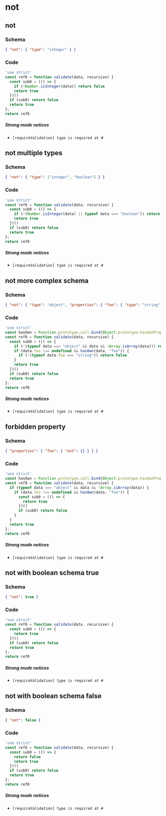 # not

## not

### Schema

```json
{ "not": { "type": "integer" } }
```

### Code

```js
'use strict'
const ref0 = function validate(data, recursive) {
  const sub0 = (() => {
    if (!Number.isInteger(data)) return false
    return true
  })()
  if (sub0) return false
  return true
};
return ref0
```

##### Strong mode notices

 * `[requireValidation] type is required at #`


## not multiple types

### Schema

```json
{ "not": { "type": ["integer", "boolean"] } }
```

### Code

```js
'use strict'
const ref0 = function validate(data, recursive) {
  const sub0 = (() => {
    if (!(Number.isInteger(data) || typeof data === "boolean")) return false
    return true
  })()
  if (sub0) return false
  return true
};
return ref0
```

##### Strong mode notices

 * `[requireValidation] type is required at #`


## not more complex schema

### Schema

```json
{ "not": { "type": "object", "properties": { "foo": { "type": "string" } } } }
```

### Code

```js
'use strict'
const hasOwn = Function.prototype.call.bind(Object.prototype.hasOwnProperty);
const ref0 = function validate(data, recursive) {
  const sub0 = (() => {
    if (!(typeof data === "object" && data && !Array.isArray(data))) return false
    if (data.foo !== undefined && hasOwn(data, "foo")) {
      if (!(typeof data.foo === "string")) return false
    }
    return true
  })()
  if (sub0) return false
  return true
};
return ref0
```

##### Strong mode notices

 * `[requireValidation] type is required at #`


## forbidden property

### Schema

```json
{ "properties": { "foo": { "not": {} } } }
```

### Code

```js
'use strict'
const hasOwn = Function.prototype.call.bind(Object.prototype.hasOwnProperty);
const ref0 = function validate(data, recursive) {
  if (typeof data === "object" && data && !Array.isArray(data)) {
    if (data.foo !== undefined && hasOwn(data, "foo")) {
      const sub0 = (() => {
        return true
      })()
      if (sub0) return false
    }
  }
  return true
};
return ref0
```

##### Strong mode notices

 * `[requireValidation] type is required at #`


## not with boolean schema true

### Schema

```json
{ "not": true }
```

### Code

```js
'use strict'
const ref0 = function validate(data, recursive) {
  const sub0 = (() => {
    return true
  })()
  if (sub0) return false
  return true
};
return ref0
```

##### Strong mode notices

 * `[requireValidation] type is required at #`


## not with boolean schema false

### Schema

```json
{ "not": false }
```

### Code

```js
'use strict'
const ref0 = function validate(data, recursive) {
  const sub0 = (() => {
    return false
    return true
  })()
  if (sub0) return false
  return true
};
return ref0
```

##### Strong mode notices

 * `[requireValidation] type is required at #`

